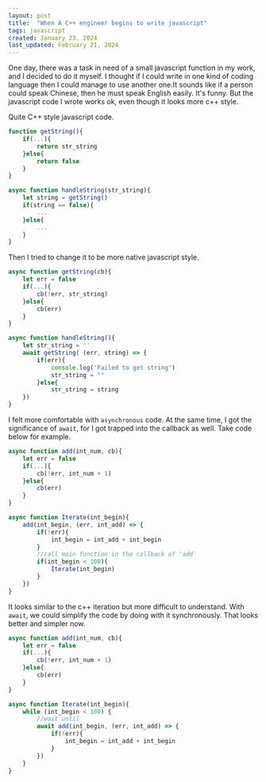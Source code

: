 ```yaml
---
layout: post
title:  "When A C++ engineer begins to write javascript"
tags: javascript
created: January 23, 2024
last_updated: February 21, 2024
---
```

One day, there was a task in need of a small javascript function in my work, and I decided to do it myself. I thought if I could write in one kind of coding language then I could manage to use another one.It sounds like if a person could speak Chinese, then he must speak English easily. It's funny. But the javascript code I wrote works ok, even though it looks more c++ style.<!--more-->

Quite C++ style javascript code.

```javascript
function getString(){
    if(...){
        return str_string
    }else{
        return false
    }
}

async function handleString(str_string){
    let string = getString()
    if(string == false){
        ...
    }else{
        ...
    }
}
```

Then I tried to change it to be more native javascript style.

```javascript
async function getString(cb){
    let err = false
    if(...){
        cb(!err, str_string)
    }else{
        cb(err)
    }
}

async function handleString(){
    let str_string = ''
    await getString( (err, string) => {
        if(err){
            console.log('Failed to get string')
            str_string = ""
        }else{
            str_string = string
    })
}
```

I felt more comfortable with `asynchronous` code.  At the same time, I got the significance of `await`, for I got trapped into the callback as well.  Take code below for example. 

```javascript
async function add(int_num, cb){
    let err = false
    if(...){
        cb(!err, int_num + 1)
    }else{
        cb(err)
    }
}

async function Iterate(int_begin){
    add(int_begin, (err, int_add) => {
        if(!err){
            int_begin = int_add + int_begin 
        }
        //call main function in the callback of 'add'
        if(int_begin < 100){
            Iterate(int_begin) 
        }
    })
}
```

It looks similar to the c++ iteration but more difficult to understand.  With `await`, we could simplify the code by doing with it synchronously. That looks better and simpler now.

```javascript
async function add(int_num, cb){
    let err = false
    if(...){
        cb(!err, int_num + 1)
    }else{
        cb(err)
    }
}

async function Iterate(int_begin){
    while (int_begin < 100) {
        //wait until 
        await add(int_begin, (err, int_add) => {
            if(!err){
                int_begin = int_add + int_begin 
            }
        })
    }
}
```

